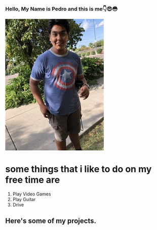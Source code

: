 ### Hello,  My Name is Pedro and this is me:point_down::sunglasses::flushed:
![](rsz_2snapchat-536509416.jpg)
# some things that i like to do on my free time are
1. Play Video Games
2. Play Guitar
3. Drive
## Here's some of my projects.
